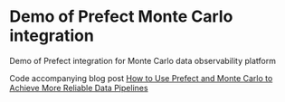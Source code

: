 # Demo of Prefect Monte Carlo integration

Demo of Prefect integration for Monte Carlo data observability platform

Code accompanying blog post [How to Use Prefect and Monte Carlo to Achieve More Reliable Data Pipelines](https://www.prefect.io/blog/how-to-use-prefect-and-monte-carlo-to-achieve-more-reliable-data-pipelines/)
